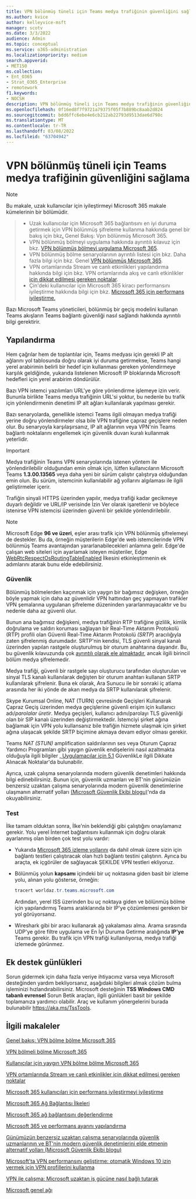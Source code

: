 ```yaml
---
title: VPN bölünmüş tüneli için Teams medya trafiğinin güvenliğini sağlama
ms.author: kvice
author: kelleyvice-msft
manager: scotv
ms.date: 3/3/2022
audience: Admin
ms.topic: conceptual
ms.service: o365-administration
ms.localizationpriority: medium
search.appverid:
- MET150
ms.collection:
- Ent_O365
- Strat_O365_Enterprise
- remotework
f1.keywords:
- NOCSH
description: VPN bölünmüş tüneli için Teams medya trafiğinin güvenliğini sağlama
ms.openlocfilehash: 0f16ed8f7f9721a79375f05f7b889bc8aab2d824
ms.sourcegitcommit: bdd6ffc6ebe4e6cb212ab22793d9513dae6d798c
ms.translationtype: MT
ms.contentlocale: tr-TR
ms.lasthandoff: 03/08/2022
ms.locfileid: "63704942"
---
```

# <a name="securing-teams-media-traffic-for-vpn-split-tunneling"></a>VPN bölünmüş tüneli için Teams medya trafiğinin güvenliğini sağlama

>[!NOTE]
>Bu makale, uzak kullanıcılar için iyileştirmeyi Microsoft 365 makale kümelerinin bir bölümüdir.

>- Uzak kullanıcılar için Microsoft 365 bağlantısını en iyi duruma getirmek için VPN bölünmüş şifreleme kullanma hakkında genel bir bakış için bkz[.](microsoft-365-vpn-split-tunnel.md) Genel Bakış: Vpn bölünmüş Microsoft 365.
>- VPN bölünmüş bölmeyi uygulama hakkında ayrıntılı kılavuz için bkz. [VPN bölünmüş bölmeyi uygulama Microsoft 365](microsoft-365-vpn-implement-split-tunnel.md).
>- VPN bölünmüş bölme senaryolarının ayrıntılı listesi için bkz. Daha fazla bilgi için bkz. Genel [VPN bölünmüş Microsoft 365](microsoft-365-vpn-common-scenarios.md).
>- VPN ortamlarında Stream ve canlı etkinlikleri yapılandırma hakkında bilgi için bkz. VPN ortamlarında akış ve canlı etkinlikler [için dikkat edilmesi gereken noktalar](microsoft-365-vpn-stream-and-live-events.md).
>- Çin'deki kullanıcılar için Microsoft 365 kiracı performansını iyileştirme hakkında bilgi için bkz. [Microsoft 365 için performans iyileştirme.](microsoft-365-networking-china.md)

Bazı Microsoft Teams yöneticileri, bölünmüş bir geçiş modelini kullanan Teams akışların Teams bağlantı güvenliği nasıl sağlandı hakkında ayrıntılı bilgi gerektirir.

## <a name="configuration"></a>Yapılandırma

Hem çağrılar hem de toplantılar için, Teams medyası için gerekli IP alt ağlarını yol tablosunda doğru olarak iyi duruma getirmekse, Teams hangi yerel arabirimin belirli bir hedef için kullanması gereken yönlendirmeye karşılık geldiğinde[,](/windows/win32/api/iphlpapi/nf-iphlpapi-getbestroute) yukarıda listelenen Microsoft IP bloklarında Microsoft hedefleri için yerel arabirim döndürülür.

Bazı VPN istemci yazılımları URL'ye göre yönlendirme işlemeye izin verir. Bununla birlikte Teams medya trafiğinin URL'si yoktur, bu nedenle bu trafik için yönlendirmenin denetimi IP alt ağları kullanılarak yapılması gerekir.

Bazı senaryolarda, genellikle istemci Teams ilgili olmayan medya trafiği yerine doğru yönlendirmeler olsa bile VPN trafiğine çapraz geçişlere neden olur. Bu senaryoyla karşılaşırsanız, IP alt ağlarının veya VPN'nin Teams bağlantı noktalarını engellemek için güvenlik duvarı kuralı kullanmak yeterlidir.

>[!IMPORTANT]
>Medya trafiğinin Teams VPN senaryolarında istenen yöntem ile yönlendirilebilir olduğundan emin olmak için, lütfen kullanıcıların Microsoft Teams **1.3.00.13565** veya daha yeni bir sürüm çalıştır çalıştırya olduğundan emin olun. Bu sürüm, istemcinin kullanılabilir ağ yollarını algılaması ile ilgili geliştirmeler içerir.

Trafiğin sinyali HTTPS üzerinden yapılır, medya trafiği kadar gecikmeye duyarlı değildir ve URL/IP verisinde İzin Ver olarak  işaretlenir ve böylece istenirse VPN istemcisi üzerinden güvenli bir şekilde yönlendirilebilir.

>[!NOTE]
>Microsoft Edge **96 ve üzeri**, eşler arası trafik için VPN bölünmüş şifrelemeyi de destekler. Bu da, örneğin müşterilerin Edge'de web istemcilerinde VPN bölünmüş Teams avantajından yararlanabilecekleri anlamına gelir. Edge'de çalışan web siteleri için ayarlamak isteyen müşteriler, Edge [WebRtcRespectOsRoutingTableEnabled](/deployedge/microsoft-edge-policies#webrtcrespectosroutingtableenabled) İlkesini etkinleştirmenin ek adımlarını atarak bunu elde edebilirsiniz.

### <a name="security"></a>Güvenlik

Bölünmüş bölmelerden kaçınmak için yaygın bir bağımsız değişken, örneğin böyle yapmak için daha az güvenlidir VPN hattından geç yapmayan trafikler VPN şemalarına uygulanan şifreleme düzeninden yararlanmayacaktır ve bu nedenle daha az güvenli olur.

Bunun ana bağımsız değişkeni, medya trafiğinin RTP trafiğine gizlilik, kimlik doğrulama ve saldırı koruması sağlayan bir Real-Time Aktarım Protokolü (RTP) profili olan Güvenli Real-Time Aktarım Protokolü _(SRTP_) aracılığıyla zaten şifrelenmiş durumdadır. SRTP'nin kendisi, TLS güvenli sinyal kanalı üzerinden yapılan rastgele oluşturulmuş bir oturum anahtarına dayandır. Bu, bu güvenlik kılavuzunda çok [ayrıntılı olarak ele almaktadır](/skypeforbusiness/optimizing-your-network/security-guide-for-skype-for-business-online), ancak ilgili birincil bölüm medya şifrelemedir.

Medya trafiği, güvenli bir rastgele sayı oluşturucu tarafından oluşturulan ve sinyal TLS kanalı kullanılarak değişten bir oturum anahtarı kullanan SRTP kullanılarak şifrelenir. Buna ek olarak, Ara Sunucu ile bir sonraki iç atlama arasında her iki yönde de akan medya da SRTP kullanılarak şifrelenir.

Skype Kurumsal Online, NAT (TURN) çevresinde Geçişleri Kullanarak Çapraz Geçiş üzerinden medya geçişlerine güvenli erişim için kullanıcı adı/_parolalar üretir_. Medya geçişleri, kullanıcı adını/parolayı TLS güvenliği olan bir SIP kanalı üzerinden değiştirmektedir. İstemciyi şirket ağına bağlamak için VPN yolu kullansanız bile trafiğin hizmete ulaşmak için şirket ağına ulaşacak şekilde SRTP biçimine akmaya devam ediyor olması gerekir.

Teams _NAT (STUN)_ amplification saldırılarının ses veya Oturum Çapraz Yardımcı Programları gibi yaygın güvenlik endişelerini nasıl azaltmakta olduğuyla ilgili bilgiler [, Uygulamacılar için 5.1](/openspecs/office_protocols/ms-ice2/69525351-8c68-4864-b8a6-04bfbc87785c) GüvenlikLe ilgili Dikkate Alınacak Noktalar'da bulunabilir.

Ayrıca, uzak çalışma senaryolarında modern güvenlik denetimleri hakkında bilgi edinebilirsiniz. Bunun için, güvenlik uzmanları ve BT'nin günümüzün benzersiz uzaktan çalışma senaryolarında modern güvenlik denetimlerine ulaşmanın alternatif yolları [(Microsoft Güvenlik Ekibi blogu)](https://www.microsoft.com/security/blog/2020/03/26/alternative-security-professionals-it-achieve-modern-security-controls-todays-unique-remote-work-scenarios/)'nda da okuyabilirsiniz.

### <a name="testing"></a>Test

İlke tamam olduktan sonra, İlke'nin beklendiği gibi çalıştığını onaylamanız gerekir. Yolu yerel İnternet bağlantısını kullanmak için doğru olarak ayarlanmış olan birden çok test yolu vardır:

- Yukarıda [Microsoft 365 izleme yollarını](https://aka.ms/netonboard) da dahil olmak üzere sizin için bağlantı testleri çalıştıracak olan hızlı bağlantı testini çalıştırın. Ayrıca bu araçta, ek içgörüler de sağlayacak ŞEKILDE VPN testleri ekliyoruz.

- Bölünmüş yolun **kapsamı** içindeki bir uç noktasına giden basit bir izleme yolu, alınan yolu gösterse, örneğin:

  ```powershell
  tracert worldaz.tr.teams.microsoft.com
  ```

  Ardından, yerel ISS üzerinden bu uç noktaya giden ve bölünmüş bölme için yapılandırmış Teams aralıklarında bir IP'ye çözümlemesi gereken bir yol görüyorsanız.

- Wireshark gibi bir aracı kullanarak ağ yakalaması alma. Arama sırasında UDP'ye göre filtre uygulama ve En İyi Duruma Getirme aralığında **IP'ye** Teams gerekir. Bu trafik için VPN trafiği kullanılıyorsa, medya trafiği izlemede görünmez.

## <a name="additional-support-logs"></a>Ek destek günlükleri

Sorun gidermek için daha fazla veriye ihtiyacınız varsa veya Microsoft desteğinden yardım bekliyorsanız, aşağıdaki bilgileri almak çözüm bulma işleminizi hızlandırabilirsiniz. Microsoft desteğinin **TSS Windows CMD tabanlı evrensel** Sorun Betik araçları, ilgili günlükleri basit bir şekilde toplamanıza yardımcı olabilir. Araç ve kullanım yönergelerini burada bulunabilir <https://aka.ms/TssTools>.

## <a name="related-articles"></a>İlgili makaleler

[Genel bakış: VPN bölme bölme Microsoft 365](microsoft-365-vpn-split-tunnel.md)

[VPN bölmeli bölme Microsoft 365](microsoft-365-vpn-implement-split-tunnel.md)

[Kullanıcılar için yaygın VPN bölme bölme Microsoft 365](microsoft-365-vpn-common-scenarios.md)

[VPN ortamlarında Stream ve canlı etkinlikler için dikkat edilmesi gereken noktalar](microsoft-365-vpn-stream-and-live-events.md)

[Microsoft 365 kullanıcıları için performans iyileştirmeyi iyileştirme](microsoft-365-networking-china.md)

[Microsoft 365 Ağ Bağlantısı İlkeleri](microsoft-365-network-connectivity-principles.md)

[Microsoft 365 ağ bağlantısını değerlendirme](assessing-network-connectivity.md)

[Microsoft 365 ve performans ayarını yapılandırma](network-planning-and-performance.md)

[Günümüzün benzersiz uzaktan çalışma senaryolarında güvenlik uzmanlarının ve BT'nin modern güvenlik denetimlerini elde etmenin alternatif yolları (Microsoft Güvenlik Ekibi blogu)](https://www.microsoft.com/security/blog/2020/03/26/alternative-security-professionals-it-achieve-modern-security-controls-todays-unique-remote-work-scenarios/)

[Microsoft'ta VPN performansını geliştirme: otomatik Windows 10 izin vermek için VPN profillerini kullanma](https://www.microsoft.com/itshowcase/enhancing-remote-access-in-windows-10-with-an-automatic-vpn-profile)

[VPN ile çalışma: Microsoft uzaktan iş gücüne nasıl bağlı tutarak](https://www.microsoft.com/itshowcase/blog/running-on-vpn-how-microsoft-is-keeping-its-remote-workforce-connected/?elevate-lv)

[Microsoft genel ağı](/azure/networking/microsoft-global-network)
